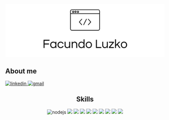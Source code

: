 <div align="center">
    <img src="./Facundo Luzko.png"/>
</div


<div align="center">
    <h2>About me</h2>
    <a href="https://www.linkedin.com/in/facundo-luzko/">
        <img src="https://img.shields.io/badge/LinkedIn-0077B5?style=for-the-badge&logo=linkedin&logoColor=white" alt="linkedin" />
    <a href="mailto:fluzko@gmail.com">
        <img src="https://img.shields.io/badge/Gmail-D14836?style=for-the-badge&logo=gmail&logoColor=white" alt="gmail" />
    </a>
</div>

<div align="center">
<h2>Skills</h2>
    <img src="https://img.shields.io/badge/Node.js-339933?style=for-the-badge&logo=nodedotjs&logoColor=white" alt="nodejs" />
    <img src="https://img.shields.io/badge/JavaScript-323330?style=for-the-badge&logo=javascript&logoColor=F7DF1E " />
    <img src="https://img.shields.io/badge/TypeScript-007ACC?style=for-the-badge&logo=typescript&logoColor=white" />
    <img src="https://img.shields.io/badge/Ruby-CC342D?style=for-the-badge&logo=ruby&logoColor=white" />
    <img src="https://img.shields.io/badge/Python-FFD43B?style=for-the-badge&logo=python&logoColor=blue" />
    <img src="https://img.shields.io/badge/nestjs-E0234E?style=for-the-badge&logo=nestjs&logoColor=white" />
    <img src="https://img.shields.io/badge/React-20232A?style=for-the-badge&logo=react&logoColor=61DAFB" />
    <img src="https://img.shields.io/badge/Docker-2CA5E0?style=for-the-badge&logo=docker&logoColor=white" />
    <img src="https://img.shields.io/badge/Amazon_AWS-FF9900?style=for-the-badge&logo=amazonaws&logoColor=white " />
    <img src="https://img.shields.io/badge/Linux-FCC624?style=for-the-badge&logo=linux&logoColor=black" />
</div>
